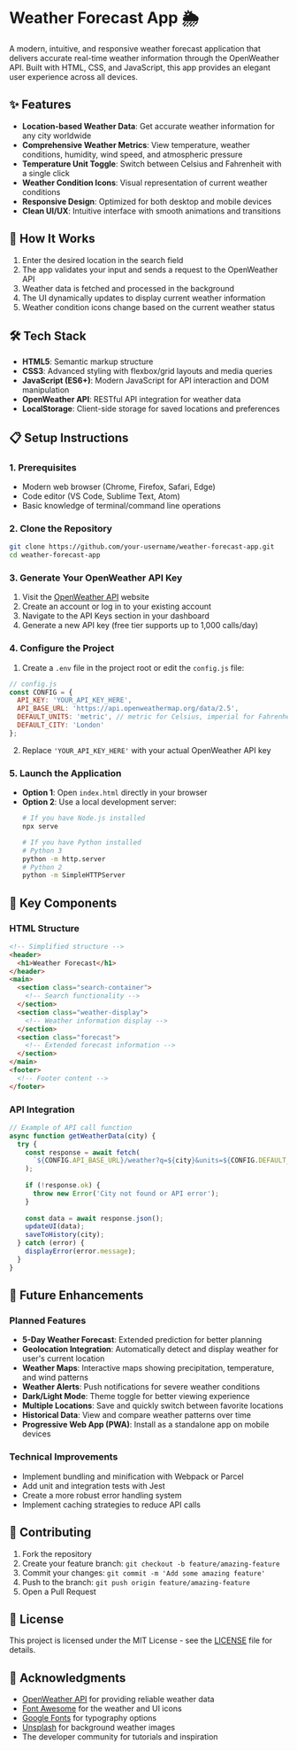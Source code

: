 # Weather Forecast App 🌦️

A modern, intuitive, and responsive weather forecast application that delivers accurate real-time weather information through the OpenWeather API. Built with HTML, CSS, and JavaScript, this app provides an elegant user experience across all devices.

## ✨ Features

- **Location-based Weather Data**: Get accurate weather information for any city worldwide
- **Comprehensive Weather Metrics**: View temperature, weather conditions, humidity, wind speed, and atmospheric pressure
- **Temperature Unit Toggle**: Switch between Celsius and Fahrenheit with a single click
- **Weather Condition Icons**: Visual representation of current weather conditions
- **Responsive Design**: Optimized for both desktop and mobile devices
- **Clean UI/UX**: Intuitive interface with smooth animations and transitions

## 🚀 How It Works

1. Enter the desired location in the search field
2. The app validates your input and sends a request to the OpenWeather API
3. Weather data is fetched and processed in the background
4. The UI dynamically updates to display current weather information
5. Weather condition icons change based on the current weather status

## 🛠️ Tech Stack

- **HTML5**: Semantic markup structure
- **CSS3**: Advanced styling with flexbox/grid layouts and media queries
- **JavaScript (ES6+)**: Modern JavaScript for API interaction and DOM manipulation
- **OpenWeather API**: RESTful API integration for weather data
- **LocalStorage**: Client-side storage for saved locations and preferences

## 📋 Setup Instructions

### 1. Prerequisites

- Modern web browser (Chrome, Firefox, Safari, Edge)
- Code editor (VS Code, Sublime Text, Atom)
- Basic knowledge of terminal/command line operations

### 2. Clone the Repository

```bash
git clone https://github.com/your-username/weather-forecast-app.git
cd weather-forecast-app
```

### 3. Generate Your OpenWeather API Key

1. Visit the [OpenWeather API](https://openweathermap.org/api) website
2. Create an account or log in to your existing account
3. Navigate to the API Keys section in your dashboard
4. Generate a new API key (free tier supports up to 1,000 calls/day)

### 4. Configure the Project

1. Create a `.env` file in the project root or edit the `config.js` file:

```javascript
// config.js
const CONFIG = {
  API_KEY: 'YOUR_API_KEY_HERE',
  API_BASE_URL: 'https://api.openweathermap.org/data/2.5',
  DEFAULT_UNITS: 'metric', // metric for Celsius, imperial for Fahrenheit
  DEFAULT_CITY: 'London'
};
```

2. Replace `'YOUR_API_KEY_HERE'` with your actual OpenWeather API key

### 5. Launch the Application

- **Option 1**: Open `index.html` directly in your browser
- **Option 2**: Use a local development server:
  ```bash
  # If you have Node.js installed
  npx serve
  
  # If you have Python installed
  # Python 3
  python -m http.server
  # Python 2
  python -m SimpleHTTPServer
  ```
  
## 🌟 Key Components

### HTML Structure
```html
<!-- Simplified structure -->
<header>
  <h1>Weather Forecast</h1>
</header>
<main>
  <section class="search-container">
    <!-- Search functionality -->
  </section>
  <section class="weather-display">
    <!-- Weather information display -->
  </section>
  <section class="forecast">
    <!-- Extended forecast information -->
  </section>
</main>
<footer>
  <!-- Footer content -->
</footer>
```

### API Integration
```javascript
// Example of API call function
async function getWeatherData(city) {
  try {
    const response = await fetch(
      `${CONFIG.API_BASE_URL}/weather?q=${city}&units=${CONFIG.DEFAULT_UNITS}&appid=${CONFIG.API_KEY}`
    );
    
    if (!response.ok) {
      throw new Error('City not found or API error');
    }
    
    const data = await response.json();
    updateUI(data);
    saveToHistory(city);
  } catch (error) {
    displayError(error.message);
  }
}
```

## 🔮 Future Enhancements

### Planned Features
- **5-Day Weather Forecast**: Extended prediction for better planning
- **Geolocation Integration**: Automatically detect and display weather for user's current location
- **Weather Maps**: Interactive maps showing precipitation, temperature, and wind patterns
- **Weather Alerts**: Push notifications for severe weather conditions
- **Dark/Light Mode**: Theme toggle for better viewing experience
- **Multiple Locations**: Save and quickly switch between favorite locations
- **Historical Data**: View and compare weather patterns over time
- **Progressive Web App (PWA)**: Install as a standalone app on mobile devices

### Technical Improvements
- Implement bundling and minification with Webpack or Parcel
- Add unit and integration tests with Jest
- Create a more robust error handling system
- Implement caching strategies to reduce API calls

## 🧪 Contributing

1. Fork the repository
2. Create your feature branch: `git checkout -b feature/amazing-feature`
3. Commit your changes: `git commit -m 'Add some amazing feature'`
4. Push to the branch: `git push origin feature/amazing-feature`
5. Open a Pull Request

## 📄 License

This project is licensed under the MIT License - see the [LICENSE](LICENSE) file for details.

## 🙏 Acknowledgments

- [OpenWeather API](https://openweathermap.org/api) for providing reliable weather data
- [Font Awesome](https://fontawesome.com/) for the weather and UI icons
- [Google Fonts](https://fonts.google.com/) for typography options
- [Unsplash](https://unsplash.com/) for background weather images
- The developer community for tutorials and inspiration
